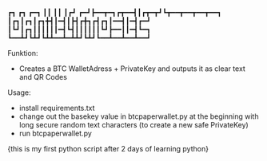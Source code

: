   ┏┓         ┏┓    ┏━┓
  ┃┃         ┃┃    ┃┏┛
┏━┛┣━━┳━┓┏┳━━┫┃┏┳━┳┛┗┳━━┳━━┳━━┳━━┓
┃┏┓┃┏┓┃┏┓╋┫┃━┫┃┣┫┏╋┓┏┫┏┓┃━━┫┃━┫┏━┛
┃┗┛┃┏┓┃┃┃┃┃┃━┫┗┫┃┃┃┃┃┃┗┛┣━━┃┃━┫┗━┓
┗━━┻┛┗┻┛┗┻┻━━┻━┻┻┛┗┻┛┗━━┻━━┻━━┻━━┛

Funktion:
- Creates a BTC WalletAdress + PrivateKey and outputs it as clear text and QR Codes

Usage:
- install requirements.txt
- change out the basekey value in btcpaperwallet.py at the beginning with long secure random text characters (to create a new safe PrivateKey)
- run btcpaperwallet.py

{this is my first python script after 2 days of learning python}
